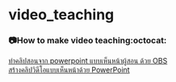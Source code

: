 # video_teaching
### 📷How to make video teaching:octocat:<br>
[ทำคลิปสอนจาก powerpoint แบบเห็นหน้าผู้สอน ด้วย OBS](https://www.youtube.com/watch?v=fYn2J2EOJT8)<br>
[สร้างคลิปวิดีโอแบบเห็นหน้าด้วย PowerPoint](https://www.youtube.com/watch?v=qhjbOIqjInw)<br>
[]()<br>
[]()<br>
